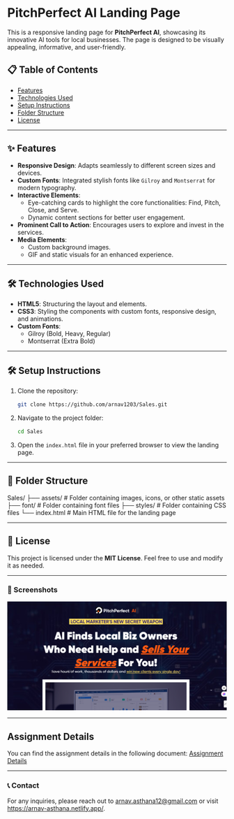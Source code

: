 # PitchPerfect AI Landing Page

This is a responsive landing page for **PitchPerfect AI**, showcasing its innovative AI tools for local businesses. The page is designed to be visually appealing, informative, and user-friendly.

## 📋 Table of Contents
- [Features](#features)
- [Technologies Used](#technologies-used)
- [Setup Instructions](#setup-instructions)
- [Folder Structure](#folder-structure)
- [License](#license)

---

## ✨ Features
- **Responsive Design**: Adapts seamlessly to different screen sizes and devices.
- **Custom Fonts**: Integrated stylish fonts like `Gilroy` and `Montserrat` for modern typography.
- **Interactive Elements**:
  - Eye-catching cards to highlight the core functionalities: Find, Pitch, Close, and Serve.
  - Dynamic content sections for better user engagement.
- **Prominent Call to Action**: Encourages users to explore and invest in the services.
- **Media Elements**:
  - Custom background images.
  - GIF and static visuals for an enhanced experience.

---

## 🛠️ Technologies Used
- **HTML5**: Structuring the layout and elements.
- **CSS3**: Styling the components with custom fonts, responsive design, and animations.
- **Custom Fonts**:
  - Gilroy (Bold, Heavy, Regular)
  - Montserrat (Extra Bold)

---

## 🛠️ Setup Instructions
1. Clone the repository:
    ```bash
    git clone https://github.com/arnav1203/Sales.git
    ```
2. Navigate to the project folder:
    ```bash
    cd Sales
    ```
3. Open the `index.html` file in your preferred browser to view the landing page.

---

## 📁 Folder Structure
Sales/
├── assets/               # Folder containing images, icons, or other static assets
├── font/                 # Folder containing font files
├── styles/               # Folder containing CSS files
└── index.html            # Main HTML file for the landing page

---

## 📄 License
This project is licensed under the **MIT License**. Feel free to use and modify it as needed.

---

### 🎨 Screenshots
![Screenshot of the Landing Page](./assets/Landingpage.png)

---

## Assignment Details
You can find the assignment details in the following document:
[Assignment Details](./Assignment_Details.pdf)

---

### 📞 Contact
For any inquiries, please reach out to arnav.asthana12@gmail.com or visit https://arnav-asthana.netlify.app/.

